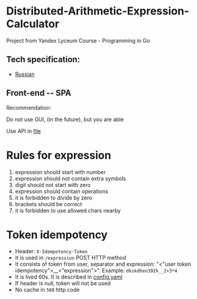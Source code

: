 # Distributed-Arithmetic-Expression-Calculator

Project from Yandex Lyceum Course - Programming in Go

## Tech specification:
- [Russian](docs/technical%20specification-RU.md)

## Front-end -- SPA

Recommendation: 

Do not use GUI, (in the future), but you are able

Use API in [file](api/api.yaml) 

# Rules for expression

1) expression should start with number
2) expression should not contain extra symbols
3) digit should not start with zero
4) expression should contain operations
5) it is forbidden to divide by zero
6) brackets should be correct
7) it is forbidden to use allowed chars nearby

# Token idempotency
- Header: `X-Idempotency-Token`
- It is used in `/expression` POST HTTP method
- It consists of token from user, separator and expression: "<"user token idempotency">__<"expression">". Example: `dkskdhen392h__2+3*4`
- It is lived 60s. It is described in [config.yaml](orchestrator/config.yaml)
- If header is null, token will not be used
- No cache in `500` http code